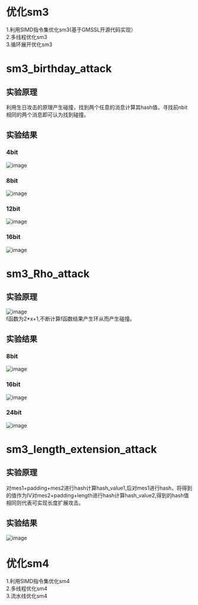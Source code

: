 # 优化sm3
1.利用SIMD指令集优化sm3(基于GMSSL开源代码实现）  
2.多线程优化sm3  
3.循环展开优化sm3  
# sm3_birthday_attack
## 实验原理  
利用生日攻击的原理产生碰撞，找到两个任意的消息计算其hash值，寻找前nbit相同的两个消息即可认为找到碰撞。  
## 实验结果
### 4bit  
![image](https://user-images.githubusercontent.com/109326479/180223699-83c34883-fa25-4475-b345-7342b2ceeeb8.png)
### 8bit
![image](https://user-images.githubusercontent.com/109326479/180224614-eb8a8ffd-7ded-4cdb-9e2e-cad99b67fb0c.png)
### 12bit
![image](https://user-images.githubusercontent.com/109326479/180224734-966b0c19-a3d4-4f86-87ac-5b9ebb86a056.png)
### 16bit
![image](https://user-images.githubusercontent.com/109326479/180226840-990968f5-a1fa-437a-b2c6-2051b1743105.png)
# sm3_Rho_attack
## 实验原理
![image](https://user-images.githubusercontent.com/109326479/180592779-dac469c6-4e47-4c04-8a09-f3b295c947a0.png)  
f函数为2*x+1,不断计算f函数结果产生环从而产生碰撞。
## 实验结果
### 8bit
![image](https://user-images.githubusercontent.com/109326479/180592882-f8f230da-19bc-4a24-bd0a-842465532cfc.png)
### 16bit
![image](https://user-images.githubusercontent.com/109326479/180592886-1ba3f06c-be1d-4b9c-9ac0-a149acc5a701.png)
### 24bit
![image](https://user-images.githubusercontent.com/109326479/180592983-e85c953a-7746-4f30-8911-bd3e995d788b.png)
# sm3_length_extension_attack
## 实验原理
对mes1+padding+mes2进行hash计算hash_value1,后对mes1进行hash，将得到的值作为IV对mes2+padding+length进行hash计算hash_value2,得到的hash值相同则代表可实现长度扩展攻击。  
## 实验结果
![image](https://user-images.githubusercontent.com/109326479/180593319-8a4847fe-1cba-4079-8c8d-88df3ae3a676.png)
# 优化sm4
1.利用SIMD指令集优化sm4  
2.多线程优化sm4  
3.流水线优化sm4  
